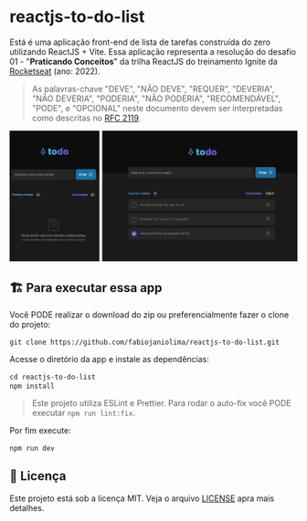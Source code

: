 # reactjs-to-do-list

Está é uma aplicação front-end de lista de tarefas construída do zero utilizando ReactJS + Vite. Essa aplicação
representa a resolução do desafio 01 - "**Praticando Conceitos**" da trilha ReactJS do treinamento Ignite da
[Rocketseat](https://www.rocketseat.com.br/ignite) (ano: 2022).

> As palavras-chave "DEVE", "NÃO DEVE", "REQUER", "DEVERIA", "NÃO DEVERIA", "PODERIA", "NÃO PODERIA", "RECOMENDÁVEL",
> "PODE", e "OPCIONAL" neste documento devem ser interpretadas como descritas no [RFC 2119](http://tools.ietf.org/html/rfc2119).

![captura de tela da versão mobile e web](screenshot.jpg "captura de tela da versão mobile e web")

## :building_construction: Para executar essa app

Você PODE realizar o download do zip ou preferencialmente fazer o clone do projeto:

```shell
git clone https://github.com/fabiojaniolima/reactjs-to-do-list.git
```

Acesse o diretório da app e instale as dependências:

```shell
cd reactjs-to-do-list
npm install
```

> Este projeto utiliza ESLint e Prettier. Para rodar o auto-fix você PODE executar `npm run lint:fix`.

Por fim execute:

```shell
npm run dev
```

## :pencil: Licença

Este projeto está sob a licença MIT. Veja o arquivo [LICENSE](LICENSE) apra mais detalhes.
